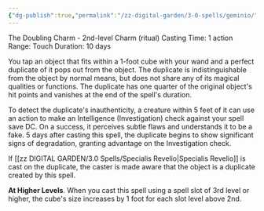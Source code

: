 ```yaml
---
{"dg-publish":true,"permalink":"/zz-digital-garden/3-0-spells/geminio/"}
---
```


The Doubling Charm - 2nd-level Charm (ritual) 
Casting Time: 1 action 
Range: Touch 
Duration: 10 days 

You tap an object that fits within a 1-foot cube with your wand and a perfect duplicate of it pops out from the object. The duplicate is indistinguishable from the object by normal means, but does not share any of its magical qualities or functions. The duplicate has one quarter of the original object's hit points and vanishes at the end of the spell's duration. 

To detect the duplicate's inauthenticity, a creature within 5 feet of it can use an action to make an Intelligence (Investigation) check against your spell save DC. On a success, it perceives subtle flaws and understands it to be a fake. 5 days after casting this spell, the duplicate begins to show significant signs of degradation, granting advantage on the Investigation check. 

If [[zz DIGITAL GARDEN/3.0 Spells/Specialis Revelio\|Specialis Revelio]] is cast on the duplicate, the caster is made aware that the object is a duplicate created by this spell. 

**At Higher Levels**. When you cast this spell using a spell slot of 3rd level or higher, the cube's size increases by 1 foot for each slot level above 2nd.